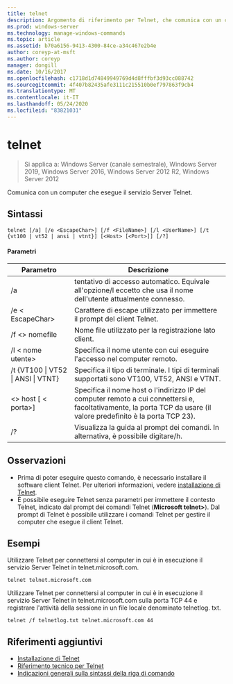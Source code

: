 ```yaml
---
title: telnet
description: Argomento di riferimento per Telnet, che comunica con un computer in cui è in esecuzione il servizio Server Telnet.
ms.prod: windows-server
ms.technology: manage-windows-commands
ms.topic: article
ms.assetid: b70a6156-9413-4300-84ce-a34c467e2b4e
author: coreyp-at-msft
ms.author: coreyp
manager: dongill
ms.date: 10/16/2017
ms.openlocfilehash: c1718d1d74849949769d4d8fffbf3d93cc088742
ms.sourcegitcommit: 4f407b82435afe3111c215510b0ef797863f9cb4
ms.translationtype: MT
ms.contentlocale: it-IT
ms.lasthandoff: 05/24/2020
ms.locfileid: "83821031"
---
```

# <a name="telnet"></a>telnet

> Si applica a: Windows Server (canale semestrale), Windows Server 2019, Windows Server 2016, Windows Server 2012 R2, Windows Server 2012

Comunica con un computer che esegue il servizio Server Telnet.

## <a name="syntax"></a>Sintassi
```
telnet [/a] [/e <EscapeChar>] [/f <FileName>] [/l <UserName>] [/t {vt100 | vt52 | ansi | vtnt}] [<Host> [<Port>]] [/?]
```
#### <a name="parameters"></a>Parametri
|Parametro|Descrizione|
|-------|--------|
|/a|tentativo di accesso automatico. Equivale all'opzione/l eccetto che usa il nome dell'utente attualmente connesso.|
|/e \< EscapeChar>|Carattere di escape utilizzato per immettere il prompt del client Telnet.|
|/f \<> nomefile|Nome file utilizzato per la registrazione lato client.|
|/l \< nome utente>|Specifica il nome utente con cui eseguire l'accesso nel computer remoto.|
|/t {VT100 &#124; VT52 &#124; ANSI &#124; VTNT}|Specifica il tipo di terminale. I tipi di terminali supportati sono VT100, VT52, ANSI e VTNT.|
|\<> host [ \< porta>]|Specifica il nome host o l'indirizzo IP del computer remoto a cui connettersi e, facoltativamente, la porta TCP da usare (il valore predefinito è la porta TCP 23).|
|/?|Visualizza la guida al prompt dei comandi. In alternativa, è possibile digitare/h.|

## <a name="remarks"></a>Osservazioni
-   Prima di poter eseguire questo comando, è necessario installare il software client Telnet. Per ulteriori informazioni, vedere [installazione di Telnet](https://technet.microsoft.com/library/cc754293(v=ws.10).aspx).
-   È possibile eseguire Telnet senza parametri per immettere il contesto Telnet, indicato dal prompt dei comandi Telnet (**Microsoft telnet>**). Dal prompt di Telnet è possibile utilizzare i comandi Telnet per gestire il computer che esegue il client Telnet.

## <a name="examples"></a>Esempi
Utilizzare Telnet per connettersi al computer in cui è in esecuzione il servizio Server Telnet in telnet.microsoft.com.
```
telnet telnet.microsoft.com
```
Utilizzare Telnet per connettersi al computer in cui è in esecuzione il servizio Server Telnet in telnet.microsoft.com sulla porta TCP 44 e registrare l'attività della sessione in un file locale denominato telnetlog. txt.
```
telnet /f telnetlog.txt telnet.microsoft.com 44
```

## <a name="additional-references"></a>Riferimenti aggiuntivi
-   [Installazione di Telnet](https://technet.microsoft.com/library/cc754293(v=ws.10).aspx)
-   [Riferimento tecnico per Telnet](https://technet.microsoft.com/library/cc754987(v=ws.10).aspx)
- [Indicazioni generali sulla sintassi della riga di comando](command-line-syntax-key.md)
